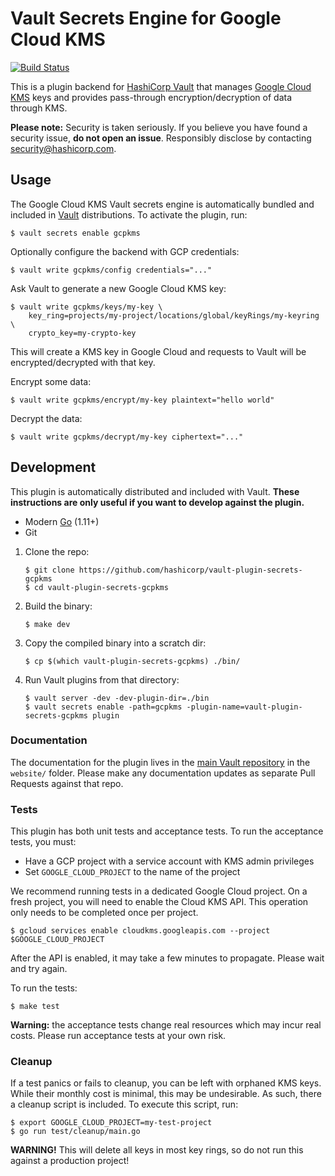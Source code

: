 # Vault Secrets Engine for Google Cloud KMS

[![Build Status](https://travis-ci.com/hashicorp/vault-plugin-secrets-gcpkms.svg?token=xjv5yxmcgdD1zvpeR4me&branch=master)](https://travis-ci.com/hashicorp/vault-plugin-secrets-gcpkms)

This is a plugin backend for [HashiCorp Vault][vault] that manages [Google Cloud
KMS][kms] keys and provides pass-through encryption/decryption of data through
KMS.

**Please note:** Security is taken seriously. If you believe you have found a
security issue, **do not open an issue**. Responsibly disclose by contacting
security@hashicorp.com.


## Usage

The Google Cloud KMS Vault secrets engine is automatically bundled and included
in [Vault][vault] distributions. To activate the plugin, run:

```text
$ vault secrets enable gcpkms
```

Optionally configure the backend with GCP credentials:

```text
$ vault write gcpkms/config credentials="..."
```

Ask Vault to generate a new Google Cloud KMS key:

```text
$ vault write gcpkms/keys/my-key \
    key_ring=projects/my-project/locations/global/keyRings/my-keyring \
    crypto_key=my-crypto-key
```

This will create a KMS key in Google Cloud and requests to Vault will be
encrypted/decrypted with that key.

Encrypt some data:

```text
$ vault write gcpkms/encrypt/my-key plaintext="hello world"
```

Decrypt the data:

```text
$ vault write gcpkms/decrypt/my-key ciphertext="..."
```


## Development

This plugin is automatically distributed and included with Vault. **These
instructions are only useful if you want to develop against the plugin.**

- Modern [Go](https://golang.org) (1.11+)
- Git

1. Clone the repo:

    ```text
    $ git clone https://github.com/hashicorp/vault-plugin-secrets-gcpkms
    $ cd vault-plugin-secrets-gcpkms
    ```

1. Build the binary:

    ```text
    $ make dev
    ```

1. Copy the compiled binary into a scratch dir:

    ```text
    $ cp $(which vault-plugin-secrets-gcpkms) ./bin/
    ```

1. Run Vault plugins from that directory:

    ```text
    $ vault server -dev -dev-plugin-dir=./bin
    $ vault secrets enable -path=gcpkms -plugin-name=vault-plugin-secrets-gcpkms plugin
    ```

### Documentation

The documentation for the plugin lives in the [main Vault
repository](/hashicorp/vault) in the `website/` folder. Please make any
documentation updates as separate Pull Requests against that repo.

### Tests

This plugin has both unit tests and acceptance tests. To run the acceptance
tests, you must:

- Have a GCP project with a service account with KMS admin privileges
- Set `GOOGLE_CLOUD_PROJECT` to the name of the project

We recommend running tests in a dedicated Google Cloud project. On a fresh
project, you will need to enable the Cloud KMS API. This operation only needs to
be completed once per project.

```text
$ gcloud services enable cloudkms.googleapis.com --project $GOOGLE_CLOUD_PROJECT
```

After the API is enabled, it may take a few minutes to propagate. Please wait
and try again.

To run the tests:

```text
$ make test
```

**Warning:** the acceptance tests change real resources which may incur real
costs. Please run acceptance tests at your own risk.

### Cleanup

If a test panics or fails to cleanup, you can be left with orphaned KMS keys.
While their monthly cost is minimal, this may be undesirable. As such, there a
cleanup script is included. To execute this script, run:

```text
$ export GOOGLE_CLOUD_PROJECT=my-test-project
$ go run test/cleanup/main.go
```

**WARNING!** This will delete all keys in most key rings, so do not run this
against a production project!

[kms]: https://cloud.google.com/kms
[vault]: https://www.vaultproject.io
